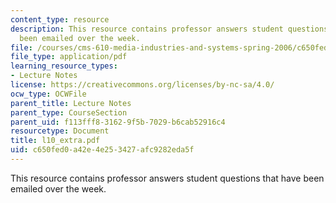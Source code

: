 ```yaml
---
content_type: resource
description: This resource contains professor answers student questions that have
  been emailed over the week.
file: /courses/cms-610-media-industries-and-systems-spring-2006/c650fed0a42e4e253427afc9282eda5f_l10_extra.pdf
file_type: application/pdf
learning_resource_types:
- Lecture Notes
license: https://creativecommons.org/licenses/by-nc-sa/4.0/
ocw_type: OCWFile
parent_title: Lecture Notes
parent_type: CourseSection
parent_uid: f113fff8-3162-9f5b-7029-b6cab52916c4
resourcetype: Document
title: l10_extra.pdf
uid: c650fed0-a42e-4e25-3427-afc9282eda5f
---
```

This resource contains professor answers student questions that have been emailed over the week.